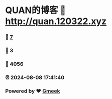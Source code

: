 # QUAN的博客 :link: http://quan.120322.xyz 
### :page_facing_up: [7](http://quan.120322.xyz/tag.html) 
### :speech_balloon: 3 
### :hibiscus: 4056 
### :alarm_clock: 2024-08-08 17:41:40 
### Powered by :heart: [Gmeek](https://github.com/Meekdai/Gmeek)
